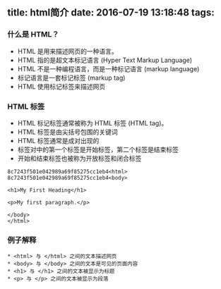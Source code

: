 title: html简介
date: 2016-07-19 13:18:48
tags:
---

### 什么是 HTML？

* HTML 是用来描述网页的一种语言。
* HTML 指的是超文本标记语言 (Hyper Text Markup Language)
* HTML 不是一种编程语言，而是一种标记语言 (markup language)
* 标记语言是一套标记标签 (markup tag)
* HTML 使用标记标签来描述网页

### HTML 标签

* HTML 标记标签通常被称为 HTML 标签 (HTML tag)。
* HTML 标签是由尖括号包围的关键词
* HTML 标签通常是成对出现的
* 标签对中的第一个标签是开始标签，第二个标签是结束标签
* 开始和结束标签也被称为开放标签和闭合标签

```
8c7243f501e042989a69f85275cc1eb4<html>
8c7243f501e042989a69f85275cc1eb4<body>

<h1>My First Heading</h1>

<p>My first paragraph.</p>

</body>
</html>
```

### 例子解释
```
* <html> 与 </html> 之间的文本描述网页
* <body> 与 </body> 之间的文本是可见的页面内容
* <h1> 与 </h1> 之间的文本被显示为标题
* <p> 与 </p> 之间的文本被显示为段落
```